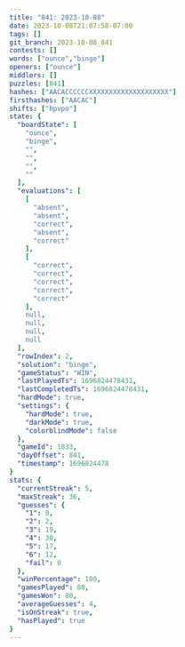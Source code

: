 ```yaml
---
title: "841: 2023-10-08"
date: 2023-10-08T21:07:58-07:00
tags: []
git_branch: 2023-10-08_841
contests: []
words: ["ounce","binge"]
openers: ["ounce"]
middlers: []
puzzles: [841]
hashes: ["AACACCCCCCXXXXXXXXXXXXXXXXXXXX"]
firsthashes: ["AACAC"]
shifts: ["hpvpo"]
state: {
  "boardState": [
    "ounce",
    "binge",
    "",
    "",
    "",
    ""
  ],
  "evaluations": [
    [
      "absent",
      "absent",
      "correct",
      "absent",
      "correct"
    ],
    [
      "correct",
      "correct",
      "correct",
      "correct",
      "correct"
    ],
    null,
    null,
    null,
    null
  ],
  "rowIndex": 2,
  "solution": "binge",
  "gameStatus": "WIN",
  "lastPlayedTs": 1696824478431,
  "lastCompletedTs": 1696824478431,
  "hardMode": true,
  "settings": {
    "hardMode": true,
    "darkMode": true,
    "colorblindMode": false
  },
  "gameId": 1833,
  "dayOffset": 841,
  "timestamp": 1696824478
}
stats: {
  "currentStreak": 5,
  "maxStreak": 36,
  "guesses": {
    "1": 0,
    "2": 2,
    "3": 19,
    "4": 30,
    "5": 17,
    "6": 12,
    "fail": 0
  },
  "winPercentage": 100,
  "gamesPlayed": 80,
  "gamesWon": 80,
  "averageGuesses": 4,
  "isOnStreak": true,
  "hasPlayed": true
}
---
```

<!-- more -->
